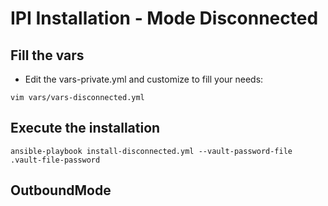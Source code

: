 # IPI Installation - Mode Disconnected

## Fill the vars

* Edit the vars-private.yml and customize to fill your needs:

```
vim vars/vars-disconnected.yml
```

## Execute the installation

```
ansible-playbook install-disconnected.yml --vault-password-file .vault-file-password
```

## OutboundMode
